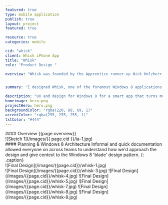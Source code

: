```yaml
---
featured: true
type: mobile application
publish: true
layout: project
featured: true

resource: true
categories: mobile

cid: "whisk"
client: Whisk iPhone App
title: "Whisk"
role: "Product Design "

overview: "Whisk was founded by the Apprentice runner-up Nick Holzherr. The app aims to tie online shopping with recipes found on the food network. TThe innovation lies in ordering ingredients directly to your door or picking them up at Tesco and Waitrose food stores.<br><br>UnitOneNine was hired to design screens for the newly launched Windows 8 platform. I worked closely with the Windows 8 team and Whisk to IA, plan and design the app within 3 weeks. Designed at UnitOneNine."


summary: "I designed Whisk, one of the foremost Windows 8 applications sponsored by Microsoft."

description: "UX and design for Windows 8 for a smart app that turns more than 300,000 recipes into handy shopping lists."
homeimage: hero.png
projectHero: hero.png
backgroundColor: "rgba(220, 88, 69, 1)"
accentColor: "rgba(255, 255, 255, 1)"
txtColor: "#444"
---
```

<section class="overview">
#### Overview
{{page.overview}}
</section>

<section class="content">
![Sketch 1](/images/{{ page.cid }}/ia-1.jpg)
</section>
<section class="content--copy">
#### Planning & Windows 8 Architecture
Informal and quick documentation allowed everyone on across teams to understand how we'd approach the design and give context to the Windows 8 'blade' design pattern.
{: .caption}
</section>

<section class="content--wide">
![Final Design](/images/{{page.cid}}/whisk-1.jpg)
</section>

<section class="content">
<div class="images-two">
![Final Design](/images/{{page.cid}}/whisk-3.jpg)
![Final Design](/images/{{page.cid}}/whisk-4.jpg)
![Final Design](/images/{{page.cid}}/whisk-5.jpg)
![Final Design](/images/{{page.cid}}/whisk-7.jpg)
![Final Design](/images/{{page.cid}}/whisk-8.jpg)
![Final Design](/images/{{page.cid}}/whisk-9.jpg)
</div>
</section>
